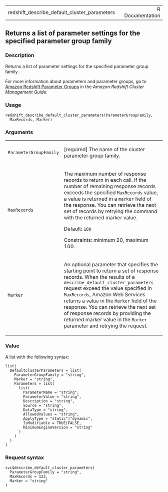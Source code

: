 <table style="width: 100%;">
<tbody>
<tr class="odd">
<td>redshift_describe_default_cluster_parameters</td>
<td style="text-align: right;">R Documentation</td>
</tr>
</tbody>
</table>

## Returns a list of parameter settings for the specified parameter group family

### Description

Returns a list of parameter settings for the specified parameter group
family.

For more information about parameters and parameter groups, go to
[Amazon Redshift Parameter
Groups](https://docs.aws.amazon.com/redshift/latest/mgmt/working-with-parameter-groups.html)
in the *Amazon Redshift Cluster Management Guide*.

### Usage

    redshift_describe_default_cluster_parameters(ParameterGroupFamily,
      MaxRecords, Marker)

### Arguments

<table>
<colgroup>
<col style="width: 35%" />
<col style="width: 65%" />
</colgroup>
<tbody>
<tr class="odd">
<td><code
id="redshift_describe_default_cluster_parameters_:_ParameterGroupFamily">ParameterGroupFamily</code></td>
<td><p>[required] The name of the cluster parameter group
family.</p></td>
</tr>
<tr class="even">
<td><code
id="redshift_describe_default_cluster_parameters_:_MaxRecords">MaxRecords</code></td>
<td><p>The maximum number of response records to return in each call. If
the number of remaining response records exceeds the specified
<code>MaxRecords</code> value, a value is returned in a
<code>marker</code> field of the response. You can retrieve the next set
of records by retrying the command with the returned marker value.</p>
<p>Default: <code>100</code></p>
<p>Constraints: minimum 20, maximum 100.</p></td>
</tr>
<tr class="odd">
<td><code
id="redshift_describe_default_cluster_parameters_:_Marker">Marker</code></td>
<td><p>An optional parameter that specifies the starting point to return
a set of response records. When the results of a
<code>describe_default_cluster_parameters</code> request exceed the
value specified in <code>MaxRecords</code>, Amazon Web Services returns
a value in the <code>Marker</code> field of the response. You can
retrieve the next set of response records by providing the returned
marker value in the <code>Marker</code> parameter and retrying the
request.</p></td>
</tr>
</tbody>
</table>

### Value

A list with the following syntax:

    list(
      DefaultClusterParameters = list(
        ParameterGroupFamily = "string",
        Marker = "string",
        Parameters = list(
          list(
            ParameterName = "string",
            ParameterValue = "string",
            Description = "string",
            Source = "string",
            DataType = "string",
            AllowedValues = "string",
            ApplyType = "static"|"dynamic",
            IsModifiable = TRUE|FALSE,
            MinimumEngineVersion = "string"
          )
        )
      )
    )

### Request syntax

    svc$describe_default_cluster_parameters(
      ParameterGroupFamily = "string",
      MaxRecords = 123,
      Marker = "string"
    )
